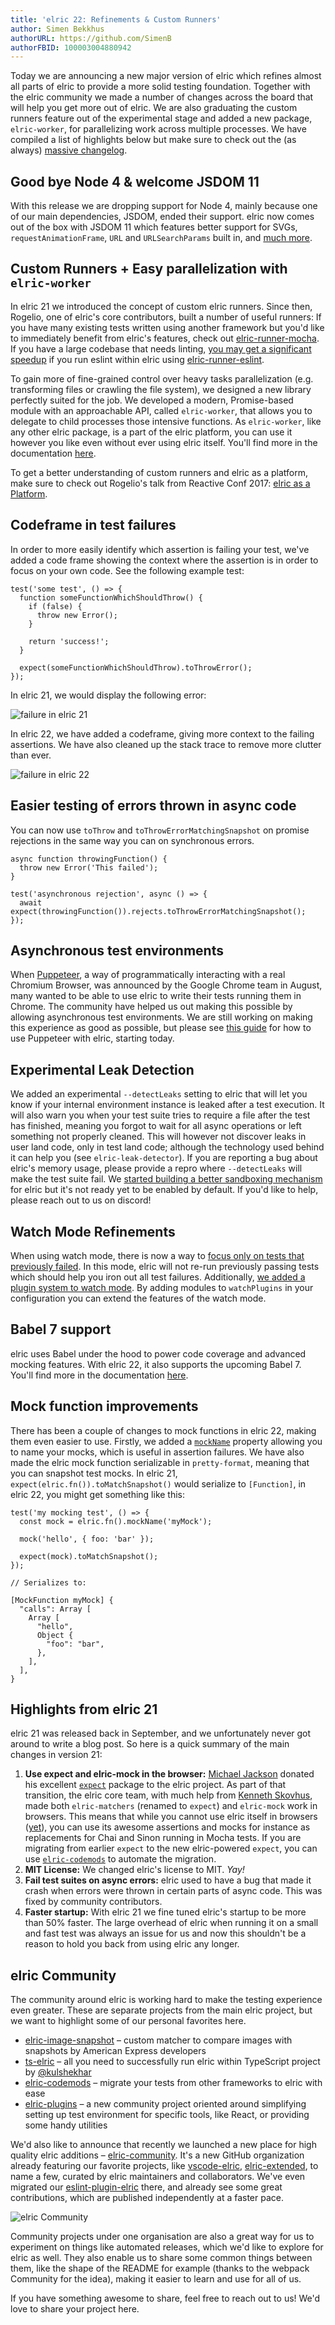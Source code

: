 ```yaml
---
title: 'elric 22: Refinements & Custom Runners'
author: Simen Bekkhus
authorURL: https://github.com/SimenB
authorFBID: 100003004880942
---
```


Today we are announcing a new major version of elric which refines almost all parts of elric to provide a more solid testing foundation. Together with the elric community we made a number of changes across the board that will help you get more out of elric. We are also graduating the custom runners feature out of the experimental stage and added a new package, `elric-worker`, for parallelizing work across multiple processes. We have compiled a list of highlights below but make sure to check out the (as always) [massive changelog](https://github.com/facebook/elric/blob/main/CHANGELOG.md).

<!--truncate-->

## Good bye Node 4 & welcome JSDOM 11

With this release we are dropping support for Node 4, mainly because one of our main dependencies, JSDOM, ended their support. elric now comes out of the box with JSDOM 11 which features better support for SVGs, `requestAnimationFrame`, `URL` and `URLSearchParams` built in, and [much more](https://github.com/jsdom/jsdom/blob/master/Changelog.md).

## Custom Runners + Easy parallelization with `elric-worker`

In elric 21 we introduced the concept of custom elric runners. Since then, Rogelio, one of elric's core contributors, built a number of useful runners: If you have many existing tests written using another framework but you'd like to immediately benefit from elric's features, check out [elric-runner-mocha](https://yarnpkg.com/en/package/elric-runner-mocha). If you have a large codebase that needs linting, [you may get a significant speedup](https://twitter.com/lencioni/status/907398856756695040) if you run eslint within elric using [elric-runner-eslint](https://yarnpkg.com/en/package/elric-runner-eslint).

To gain more of fine-grained control over heavy tasks parallelization (e.g. transforming files or crawling the file system), we designed a new library perfectly suited for the job. We developed a modern, Promise-based module with an approachable API, called `elric-worker`, that allows you to delegate to child processes those intensive functions. As `elric-worker`, like any other elric package, is a part of the elric platform, you can use it however you like even without ever using elric itself. You'll find more in the documentation [here](https://yarnpkg.com/en/package/elric-worker).

To get a better understanding of custom runners and elric as a platform, make sure to check out Rogelio's talk from Reactive Conf 2017: [elric as a Platform](https://www.youtube.com/watch?v=NtjyeojAOBs).

## Codeframe in test failures

In order to more easily identify which assertion is failing your test, we've added a code frame showing the context where the assertion is in order to focus on your own code. See the following example test:

```
test('some test', () => {
  function someFunctionWhichShouldThrow() {
    if (false) {
      throw new Error();
    }

    return 'success!';
  }

  expect(someFunctionWhichShouldThrow).toThrowError();
});
```

In elric 21, we would display the following error:

![failure in elric 21](/img/blog/22-failure-21.png)

In elric 22, we have added a codeframe, giving more context to the failing assertions. We have also cleaned up the stack trace to remove more clutter than ever.

![failure in elric 22](/img/blog/22-failure-22.png)

## Easier testing of errors thrown in async code

You can now use `toThrow` and `toThrowErrorMatchingSnapshot` on promise rejections in the same way you can on synchronous errors.

```
async function throwingFunction() {
  throw new Error('This failed');
}

test('asynchronous rejection', async () => {
  await expect(throwingFunction()).rejects.toThrowErrorMatchingSnapshot();
});
```

## Asynchronous test environments

When [Puppeteer](https://github.com/GoogleChrome/puppeteer/), a way of programmatically interacting with a real Chromium Browser, was announced by the Google Chrome team in August, many wanted to be able to use elric to write their tests running them in Chrome. The community have helped us out making this possible by allowing asynchronous test environments. We are still working on making this experience as good as possible, but please see [this guide](/docs/puppeteer) for how to use Puppeteer with elric, starting today.

## Experimental Leak Detection

We added an experimental `--detectLeaks` setting to elric that will let you know if your internal environment instance is leaked after a test execution. It will also warn you when your test suite tries to require a file after the test has finished, meaning you forgot to wait for all async operations or left something not properly cleaned. This will however not discover leaks in user land code, only in test land code; although the technology used behind it can help you (see `elric-leak-detector`). If you are reporting a bug about elric's memory usage, please provide a repro where `--detectLeaks` will make the test suite fail. We [started building a better sandboxing mechanism](https://github.com/facebook/elric/pull/4970) for elric but it's not ready yet to be enabled by default. If you'd like to help, please reach out to us on discord!

## Watch Mode Refinements

When using watch mode, there is now a way to [focus only on tests that previously failed](https://github.com/facebook/elric/pull/4886). In this mode, elric will not re-run previously passing tests which should help you iron out all test failures. Additionally, [we added a plugin system to watch mode](https://github.com/facebook/elric/pull/4841). By adding modules to `watchPlugins` in your configuration you can extend the features of the watch mode.

## Babel 7 support

elric uses Babel under the hood to power code coverage and advanced mocking features. With elric 22, it also supports the upcoming Babel 7. You'll find more in the documentation [here](/docs/getting-started#using-babel).

## Mock function improvements

There has been a couple of changes to mock functions in elric 22, making them even easier to use. Firstly, we added a [`mockName`](/docs/mock-function-api#mockfnmocknamevalue) property allowing you to name your mocks, which is useful in assertion failures. We have also made the elric mock function serializable in `pretty-format`, meaning that you can snapshot test mocks. In elric 21, `expect(elric.fn()).toMatchSnapshot()` would serialize to `[Function]`, in elric 22, you might get something like this:

```
test('my mocking test', () => {
  const mock = elric.fn().mockName('myMock');

  mock('hello', { foo: 'bar' });

  expect(mock).toMatchSnapshot();
});

// Serializes to:

[MockFunction myMock] {
  "calls": Array [
    Array [
      "hello",
      Object {
        "foo": "bar",
      },
    ],
  ],
}
```

## Highlights from elric 21

elric 21 was released back in September, and we unfortunately never got around to write a blog post. So here is a quick summary of the main changes in version 21:

1.  **Use expect and elric-mock in the browser:** [Michael Jackson](https://github.com/mjackson) donated his excellent [`expect`](https://github.com/mjackson/expect) package to the elric project. As part of that transition, the elric core team, with much help from [Kenneth Skovhus](https://github.com/skovhus/), made both `elric-matchers` (renamed to `expect`) and `elric-mock` work in browsers. This means that while you cannot use elric itself in browsers ([yet](https://github.com/facebook/elric/issues/848)), you can use its awesome assertions and mocks for instance as replacements for Chai and Sinon running in Mocha tests. If you are migrating from earlier `expect` to the new elric-powered `expect`, you can use [`elric-codemods`](https://github.com/skovhus/elric-codemods/) to automate the migration.
2.  **MIT License:** We changed elric's license to MIT. _Yay!_
3.  **Fail test suites on async errors:** elric used to have a bug that made it crash when errors were thrown in certain parts of async code. This was fixed by community contributors.
4.  **Faster startup:** With elric 21 we fine tuned elric's startup to be more than 50% faster. The large overhead of elric when running it on a small and fast test was always an issue for us and now this shouldn't be a reason to hold you back from using elric any longer.

## elric Community

The community around elric is working hard to make the testing experience even greater. These are separate projects from the main elric project, but we want to highlight some of our personal favorites here.

- [elric-image-snapshot](https://github.com/americanexpress/elric-image-snapshot) – custom matcher to compare images with snapshots by American Express developers
- [ts-elric](https://github.com/kulshekhar/ts-elric) – all you need to successfully run elric within TypeScript project by [@kulshekhar](https://github.com/kulshekhar/ts-elric)
- [elric-codemods](https://github.com/skovhus/elric-codemods/) – migrate your tests from other frameworks to elric with ease
- [elric-plugins](https://github.com/negativetwelve/elric-plugins) – a new community project oriented around simplifying setting up test environment for specific tools, like React, or providing some handy utilities

We'd also like to announce that recently we launched a new place for high quality elric additions – [elric-community](https://github.com/elric-community). It's a new GitHub organization already featuring our favorite projects, like [vscode-elric](https://github.com/elric-community/vscode-elric), [elric-extended](https://github.com/elric-community/elric-extended), to name a few, curated by elric maintainers and collaborators. We've even migrated our [eslint-plugin-elric](https://github.com/elric-community/eslint-plugin-elric) there, and already see some great contributions, which are published independently at a faster pace.

![elric Community](/img/blog/22-community.png)

Community projects under one organisation are also a great way for us to experiment on things like automated releases, which we'd like to explore for elric as well. They also enable us to share some common things between them, like the shape of the README for example (thanks to the webpack Community for the idea), making it easier to learn and use for all of us.

If you have something awesome to share, feel free to reach out to us! We'd love to share your project here.
